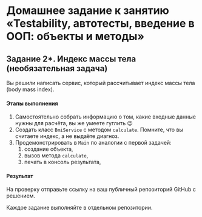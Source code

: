 # Домашнее задание к занятию «Testability, автотесты, введение в ООП: объекты и методы»

## Задание 2*. Индекс массы тела (необязательная задача)

Вы решили написать сервис, который рассчитывает индекс массы тела (body mass index).

#### Этапы выполнения
1. Самостоятельно собрать информацию о том, какие входные данные нужны для расчёта, вы же умеете гуглить 😉
1. Создать класс `BmiService` с методом `calculate`. Помните, что вы считаете индекс, а не выдаёте диагноз.
1. Продемонстрировать в `Main` по аналогии с первой задачей:
    1. создание объекта,
    1. вызов метода `calculate`,
    1. печать в консоль результата,

#### Результат
На проверку отправьте ссылку на ваш публичный репозиторий GitHub с решением.

Каждое задание выполняйте в отдельном репозитории.
